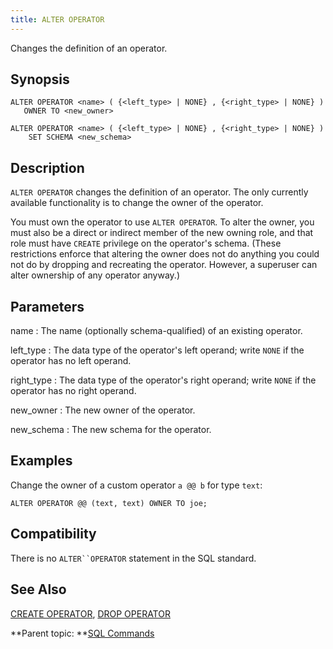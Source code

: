 ```yaml
---
title: ALTER OPERATOR 
---
```


Changes the definition of an operator.

## <a id="section2"></a>Synopsis 

``` {#sql_command_synopsis}
ALTER OPERATOR <name> ( {<left_type> | NONE} , {<right_type> | NONE} ) 
   OWNER TO <new_owner>

ALTER OPERATOR <name> ( {<left_type> | NONE} , {<right_type> | NONE} ) 
    SET SCHEMA <new_schema>

```

## <a id="section3"></a>Description 

`ALTER OPERATOR` changes the definition of an operator. The only currently available functionality is to change the owner of the operator.

You must own the operator to use `ALTER OPERATOR`. To alter the owner, you must also be a direct or indirect member of the new owning role, and that role must have `CREATE` privilege on the operator's schema. \(These restrictions enforce that altering the owner does not do anything you could not do by dropping and recreating the operator. However, a superuser can alter ownership of any operator anyway.\)

## <a id="section4"></a>Parameters 

name
:   The name \(optionally schema-qualified\) of an existing operator.

left\_type
:   The data type of the operator's left operand; write `NONE` if the operator has no left operand.

right\_type
:   The data type of the operator's right operand; write `NONE` if the operator has no right operand.

new\_owner
:   The new owner of the operator.

new\_schema
:   The new schema for the operator.

## <a id="section5"></a>Examples 

Change the owner of a custom operator `a @@ b` for type `text`:

```
ALTER OPERATOR @@ (text, text) OWNER TO joe;
```

## <a id="section6"></a>Compatibility 

There is no `ALTER``OPERATOR` statement in the SQL standard.

## <a id="section7"></a>See Also 

[CREATE OPERATOR](CREATE_OPERATOR.html), [DROP OPERATOR](DROP_OPERATOR.html)

**Parent topic: **[SQL Commands](../sql_commands/sql_ref.html)

